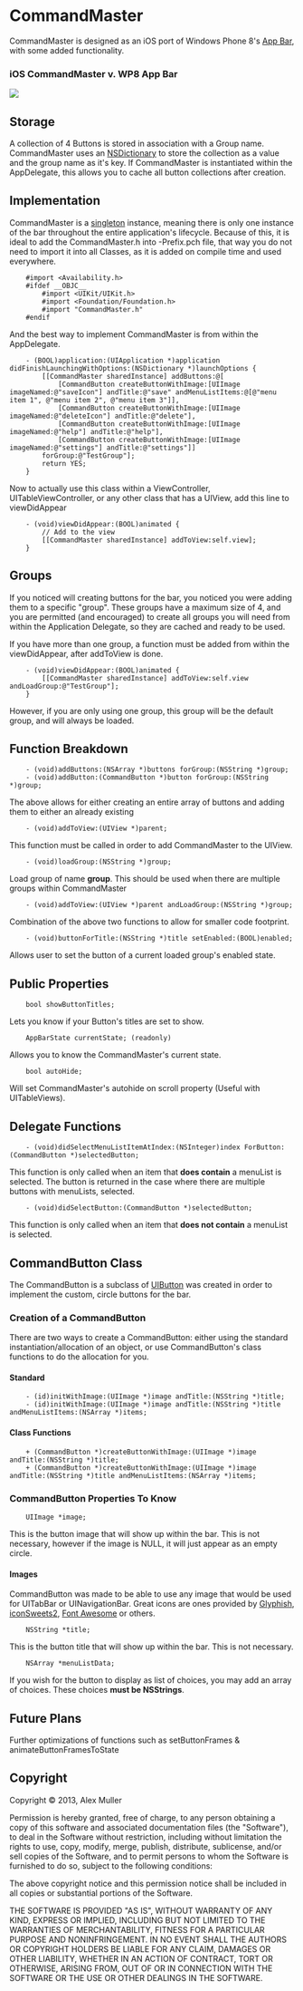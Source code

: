 # CommandMaster #
CommandMaster is designed as an iOS port of Windows Phone 8's [App Bar](http://msdn.microsoft.com/en-us/library/windowsphone/develop/ff431813\(v=vs.105\).aspx), with some added functionality.


### iOS CommandMaster v. WP8 App Bar 

![](http://i38.tinypic.com/110bryt.png)

## Storage 
A collection of 4 Buttons is stored in association with a Group name. CommandMaster uses an [NSDictionary](https://developer.apple.com/library/mac/#documentation/Cocoa/Reference/Foundation/Classes/NSDictionary_Class/Reference/Reference.html) to store the collection as a value and the group name as it's key. If CommandMaster is instantiated within the AppDelegate, this allows you to cache all button collections after creation.

## Implementation 
CommandMaster is a [singleton](https://developer.apple.com/library/mac/#documentation/General/Conceptual/DevPedia-CocoaCore/Singleton.html) instance, meaning there is only one instance of the bar throughout the entire application's lifecycle. Because of this, it is ideal to add the CommandMaster.h into <ProjectName>-Prefix.pch file, that way you do not need to import it into all Classes, as it is added on compile time and used everywhere.

```objc
	#import <Availability.h>
	#ifdef __OBJC__
    	#import <UIKit/UIKit.h>
    	#import <Foundation/Foundation.h>
    	#import "CommandMaster.h"
	#endif
```

And the best way to implement CommandMaster is from within the AppDelegate.

```objc
    - (BOOL)application:(UIApplication *)application didFinishLaunchingWithOptions:(NSDictionary *)launchOptions {
        [[CommandMaster sharedInstance] addButtons:@[
            [CommandButton createButtonWithImage:[UIImage imageNamed:@"saveIcon"] andTitle:@"save" andMenuListItems:@[@"menu item 1", @"menu item 2", @"menu item 3"]],
            [CommandButton createButtonWithImage:[UIImage imageNamed:@"deleteIcon"] andTitle:@"delete"],
            [CommandButton createButtonWithImage:[UIImage imageNamed:@"help"] andTitle:@"help"],
            [CommandButton createButtonWithImage:[UIImage imageNamed:@"settings"] andTitle:@"settings"]]
        forGroup:@"TestGroup"];
    	return YES;
	}
```	

Now to actually use this class within a ViewController, UITableViewController, or any other class that has a UIView, add this line to viewDidAppear

```objc	
	- (void)viewDidAppear:(BOOL)animated {
		// Add to the view
    	[[CommandMaster sharedInstance] addToView:self.view];
	}
```

## Groups 
If you noticed will creating buttons for the bar, you noticed you were adding them to a specific "group". These groups have a maximum size of 4, and you are permitted (and encouraged) to create all groups you will need from within the Application Delegate, so they are cached and ready to be used.

If you have more than one group, a function must be added from within the viewDidAppear, after addToView is done.

```objc
	- (void)viewDidAppear:(BOOL)animated {
		[[CommandMaster sharedInstance] addToView:self.view andLoadGroup:@"TestGroup"];
	}
```

However, if you are only using one group, this group will be the default group, and will always be loaded.
		
## Function Breakdown 

```objc
    - (void)addButtons:(NSArray *)buttons forGroup:(NSString *)group;
    - (void)addButton:(CommandButton *)button forGroup:(NSString *)group;
```

The above allows for either creating an entire array of buttons and adding them to either an already existing 

```objc
    - (void)addToView:(UIView *)parent;
```

This function must be called in order to add CommandMaster to the UIView. 

```objc
    - (void)loadGroup:(NSString *)group;
```

Load group of name **group**. This should be used when there are multiple groups within CommandMaster

```objc
    - (void)addToView:(UIView *)parent andLoadGroup:(NSString *)group;
```

Combination of the above two functions to allow for smaller code footprint.

```objc
    - (void)buttonForTitle:(NSString *)title setEnabled:(BOOL)enabled;
```

Allows user to set the button of a current loaded group's enabled state.

## Public Properties 

```objc
    bool showButtonTitles;
```

Lets you know if your Button's titles are set to show.    

```objc
    AppBarState currentState; (readonly)
```

Allows you to know the CommandMaster's current state.    

```objc
    bool autoHide;
```

Will set CommandMaster's autohide on scroll property (Useful with UITableViews).

## Delegate Functions 

```objc
    - (void)didSelectMenuListItemAtIndex:(NSInteger)index ForButton:(CommandButton *)selectedButton;
```

This function is only called when an item that **does contain** a menuList is selected. The button is returned in the case where there are multiple buttons with menuLists, selected.

```objc
    - (void)didSelectButton:(CommandButton *)selectedButton;
```

This function is only called when an item that **does not contain** a menuList is selected.

## CommandButton Class
The CommandButton is a subclass of [UIButton](https://developer.apple.com/library/ios/#DOCUMENTATION/UIKit/Reference/UIButton_Class/UIButton/UIButton.html) was created in order to implement the custom, circle buttons for the bar. 

### Creation of a CommandButton
There are two ways to create a CommandButton: either using the standard instantiation/allocation of an object, or use CommandButton's class functions to do the allocation for you.

#### Standard

```objc
	- (id)initWithImage:(UIImage *)image andTitle:(NSString *)title;
	- (id)initWithImage:(UIImage *)image andTitle:(NSString *)title andMenuListItems:(NSArray *)items;
```

#### Class Functions

```objc
	+ (CommandButton *)createButtonWithImage:(UIImage *)image andTitle:(NSString *)title;
	+ (CommandButton *)createButtonWithImage:(UIImage *)image andTitle:(NSString *)title andMenuListItems:(NSArray *)items;
```

### CommandButton Properties To Know

```objc
    UIImage *image;
```

This is the button image that will show up within the bar. This is not necessary, however if the image is NULL, it will just appear as an empty circle.

#### Images
CommandButton was made to be able to use any image that would be used for UITabBar or UINavigationBar. Great icons are ones provided by [Glyphish](http://www.glyphish.com/), [iconSweets2](http://www.iconsweets2.com/), [Font Awesome](http://fortawesome.github.io/Font-Awesome/) or others.

```objc
    NSString *title;
```

This is the button title that will show up within the bar. This is not necessary. 

```objc
    NSArray *menuListData;
```

If you wish for the button to display as list of choices, you may add an array of choices. These choices **must be NSStrings**.

## Future Plans
Further optimizations of functions such as setButtonFrames & animateButtonFramesToState

## Copyright
Copyright © 2013, Alex Muller

Permission is hereby granted, free of charge, to any person obtaining a copy of this software and associated documentation files (the "Software"), to deal in the Software without restriction, including without limitation the rights to use, copy, modify, merge, publish, distribute, sublicense, and/or sell copies of the Software, and to permit persons to whom the Software is furnished to do so, subject to the following conditions:

The above copyright notice and this permission notice shall be included in all copies or substantial portions of the Software.

THE SOFTWARE IS PROVIDED "AS IS", WITHOUT WARRANTY OF ANY KIND, EXPRESS OR IMPLIED, INCLUDING BUT NOT LIMITED TO THE WARRANTIES OF MERCHANTABILITY, FITNESS FOR A PARTICULAR PURPOSE AND NONINFRINGEMENT. IN NO EVENT SHALL THE AUTHORS OR COPYRIGHT HOLDERS BE LIABLE FOR ANY CLAIM, DAMAGES OR OTHER LIABILITY, WHETHER IN AN ACTION OF CONTRACT, TORT OR OTHERWISE, ARISING FROM, OUT OF OR IN CONNECTION WITH THE SOFTWARE OR THE USE OR OTHER DEALINGS IN THE SOFTWARE.
